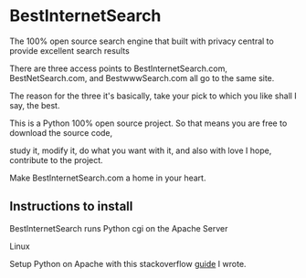 # BestInternetSearch
The 100% open source search engine that built with privacy central to provide excellent search results

There are three access points to BestInternetSearch.com, BestNetSearch.com, and BestwwwSearch.com all go to the same site.

The reason for the three it's basically, take your pick to which you like shall I say, the best.

This is a Python 100% open source project.  So that means you are free to download the source code,

study it, modify it, do what you want with it, and also with love I hope, contribute to the project.

Make BestInternetSearch.com a home in your heart.

## Instructions to install

BestInternetSearch runs Python cgi on the Apache Server

Linux

Setup Python on Apache with this stackoverflow [guide](https://stackoverflow.com/a/57531411/4084546) I wrote.

